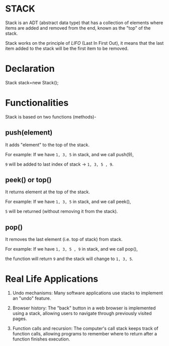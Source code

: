 # STACK

Stack is an ADT (abstract data type) that has a collection of elements where items are added and removed from the end, known as the "top" of the stack.

Stack works on the principle of _LIFO_ (Last In First Out), it means that the last item added to the stack will be the first item to be removed.

# Declaration
 Stack<Obj> stack=new Stack<Obj>();

# Functionalities
Stack is based on two functions (methods)-

## push(element)

It adds "element" to the top of the stack.

For example: If we have `1, 3, 5` in stack, and we call push(9),

`9` will be added to last index of stack -> `1, 3, 5 , 9`.

## peek() or top()

It returns element at the top of the stack.

For example: If we have `1, 3, 5` in stack, and we call peek(),

`5` will be returned (without removing it from the stack).

## pop()

It removes the last element (i.e. top of stack) from stack.

For example: If we have `1, 3, 5 , 9` in stack, and we call pop(),

the function will return `9` and the stack will change to `1, 3, 5`.

# Real Life Applications 
  1. Undo mechanisms:
     Many software applications use stacks to implement an "undo" feature.

  2. Browser history:
    The "back" button in a web browser is implemented using a stack, allowing users to navigate through previously visited pages.

  3. Function calls and recursion: 
    The computer's call stack keeps track of function calls, allowing programs to remember where to return after a function finishes execution.
